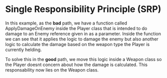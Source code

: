 # Single Responsibility Principle (SRP)

In this example, as the **bad** path, we have a function called ApplyDamageOnEnemy inside the Player class that is intended to do damage to an Enemy reference given in as a parameter.
Inside the function we can see that it applies the logic to damage the enemy but also another logic to calculate the damage based on the weapon type the Player is currently helding.

To solve this in the **good** path, we move this logic inside a Weapon class so the Player doesnt concern about how the damage is calculated. This responsability now lies on the Weapon class.

